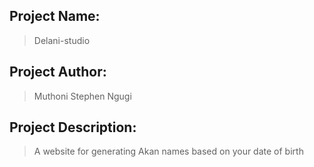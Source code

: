 ## Project Name:
>Delani-studio

## Project Author:
>Muthoni Stephen Ngugi

## Project Description:

>A website for generating Akan names based on your date of birth